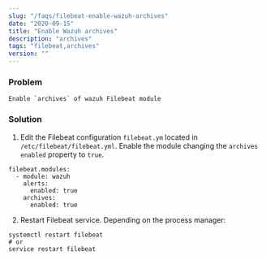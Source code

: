 ```yaml
---
slug: "/faqs/filebeat-enable-wazuh-archives"
date: "2020-09-15"
title: "Enable Wazuh archives"
description: "archives"
tags: "filebeat,archives"
version: ""
---
```


### Problem

```
Enable `archives` of wazuh Filebeat module
```

### Solution

1. Edit the Filebeat configuration `filebeat.ym` located in `/etc/filebeat/filebeat.yml`. Enable the module changing the `archives` `enabled` property to `true`.

```
filebeat.modules:
  - module: wazuh
    alerts:
      enabled: true
    archives:
      enabled: true
```

2. Restart Filebeat service. Depending on the process manager:

```
systemctl restart filebeat
# or
service restart filebeat
```

